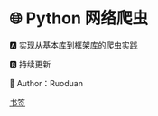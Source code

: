 # :globe_with_meridians: ​Python 网络爬虫 

:a: 实现从基本库到框架库的爬虫实践

:b: 持续更新



:book: Author：Ruoduan


[书签](https://python3webspider.cuiqingcai.com/3.3-zheng-ze-biao-da-shi)

